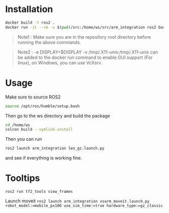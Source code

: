 # Installation

```bash
docker build -t ros2 .
docker run -it --rm -v $(pwd)/src:/home/ws/src/arm_integration ros2 bash
```	

> Note1 : Make sure you are in the repository root directory before running the above commands.

> Note2 :  -e DISPLAY=$DISPLAY -v /tmp/.X11-unix:/tmp/.X11-unix  can be added to the docker run command to enable GUI support (For linux), on Windows, you can use VcXsrv.
>

# Usage

Make sure to source ROS2
```bash
source /opt/ros/humble/setup.bash
```

Then go to the ws directory and build the package
```bash
cd /home/ws
colcon build --symlink-install
```
Then  you can run 
```bash
ros2 launch arm_integration leo_gz.launch.py 
```
and see if everything is working fine.


# Tooltips

`ros2 run tf2_tools view_frames`

Launch moveit `ros2 launch arm_integration xsarm_moveit.launch.py robot_model:=mobile_px100 use_sim_time:=true hardware_type:=gz_classic`